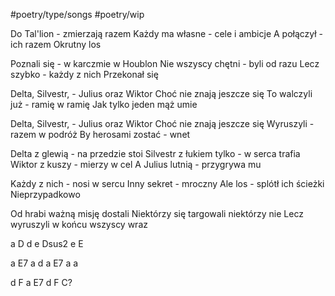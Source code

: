 #poetry/type/songs #poetry/wip 

Do Tal'lion - zmierzają razem
Każdy ma własne - cele i ambicje
A połączył - ich razem
Okrutny los

Poznali się - w karczmie w Houblon
Nie wszyscy chętni - byli od razu
Lecz szybko - każdy z nich
Przekonał się


Delta, Silvestr, - Julius oraz Wiktor
Choć nie znają jeszcze się
To walczyli już - ramię w ramię
Jak tylko jeden mąż umie

Delta, Silvestr, - Julius oraz Wiktor
Choć nie znają jeszcze się
Wyruszyli - razem w podróż
By herosami zostać - wnet


Delta z glewią - na przedzie stoi
Silvestr z łukiem tylko - w serca trafia
Wiktor z kuszy - mierzy w cel
A Julius lutnią - przygrywa mu

Każdy z nich - nosi w sercu
Inny sekret - mroczny
Ale los - splótł ich ścieżki
Nieprzypadkowo


Od hrabi ważną misję dostali
Niektórzy się targowali niektórzy nie
Lecz wyruszyli w końcu wszyscy wraz 

a D d e Dsus2 e E





a E7
a d
a E7
a a

d F
a E7
d F
C?
